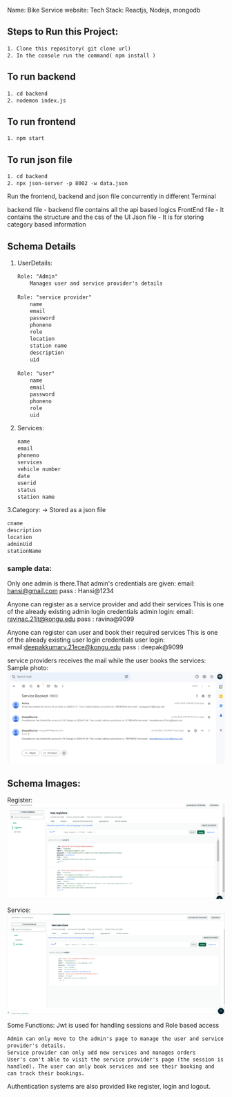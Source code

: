 Name: Bike Service website:
Tech Stack: Reactjs, Nodejs, mongodb

## Steps to Run this Project:

    1. Clone this repository( git clone url)
    2. In the console run the command( npm install )

## To run backend

    1. cd backend
    2. nodemon index.js

## To run frontend

    1. npm start

## To run json file

    1. cd backend
    2. npx json-server -p 8002 -w data.json

Run the frontend, backend and json file concurrently in different Terminal

backend file - backend file contains all the api based logics
FrontEnd file - It contains the structure and the css of the UI
Json file - It is for storing category based information

## Schema Details

1.  UserDetails:

        Role: "Admin"
            Manages user and service provider's details

        Role: "service provider"
            name
            email
            password
            phoneno
            role
            location
            station name
            description
            uid

        Role: "user"
            name
            email
            password
            phoneno
            role
            uid

2.  Services:

        name
        email
        phoneno
        services
        vehicle number
        date
        userid
        status
        station name

3.Category: -> Stored as a json file

    cname
    description
    location
    adminUid
    stationName

### sample data:

Only one admin is there.That admin's credentials are given:
email: hansi@gmail.com
pass : Hansi@1234

Anyone can register as a service provider and add their services
This is one of the already existing admin login credentials
admin login:
email: ravinac.21it@kongu.edu
pass : ravina@9099

Anyone can register can user and book their required services
This is one of the already existing user login credentials
user login:
email:deepakkumarv.21ece@kongu.edu
pass : deepak@9099

service providers receives the mail while the user books the services:
Sample photo:
![email to admin](image.png)

## Schema Images:

Register:
![Register](image-1.png)

Service:
![Booked service](image-2.png)


Some Functions:
Jwt is used for handling sessions and Role based access

    Admin can only move to the admin's page to manage the user and service provider's details.
    Service provider can only add new services and manages orders
    User's can't able to visit the service provider's page (the session is handled). The user can only book services and see their booking and can track their bookings.
    
Authentication systems are also provided like register, login and logout.
